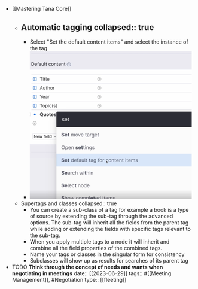 - [[Mastering Tana Core]]
	- Automatic tagging
	  collapsed:: true
		-
		- Select "Set the default content items" and select the instance of the tag
		- ![image.png](../assets/image_1688013885060_0.png)
	- Supertags and classes
	  collapsed:: true
		- You can create a sub-class of a tag for example a book is a type of source by extending the sub-tag through the advanced options. The sub-tag will inherit all the fields from the parent tag while adding or extending the fields with specific tags relevant to the sub-tag.
		- When you apply multiple tags to a node it will inherit and combine all the field properties of the combined tags.
		- Name your tags or classes in the singular form for consistency
		- Subclasses will show up as results for searches of its parent tag
- TODO **Think through the concept of needs and wants when negotiating in meetings**
  date:: [[2023-06-29]] 
  tags:: #[[Meeting Management]], #Negotiation 
  type:: [[fleeting]]